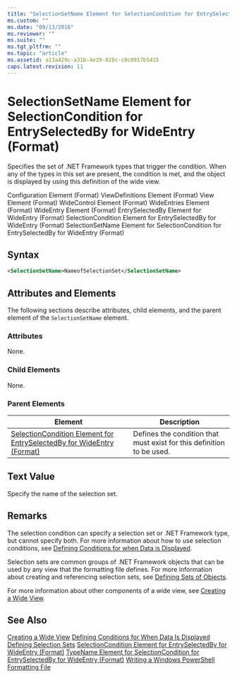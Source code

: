 ```yaml
---
title: "SelectionSetName Element for SelectionCondition for EntrySelectedBy for WideEntry (Format) | Microsoft Docs"
ms.custom: ""
ms.date: "09/13/2016"
ms.reviewer: ""
ms.suite: ""
ms.tgt_pltfrm: ""
ms.topic: "article"
ms.assetid: a13a429c-a31b-4e29-828c-c0c0917b5415
caps.latest.revision: 11
---
```

# SelectionSetName Element for SelectionCondition for EntrySelectedBy for WideEntry (Format)
Specifies the set of .NET Framework types that trigger the condition. When any of the types in this set are present, the condition is met, and the object is displayed by using this definition of the wide view.

 Configuration Element (Format)
ViewDefinitions Element (Format)
View Element (Format)
WideControl Element (Format)
WideEntries Element (Format)
WideEntry Element (Format)
EntrySelectedBy Element for WideEntry (Format)
SelectionCondition Element for EntrySelectedBy for WideEntry (Format)
SelectionSetName Element for SelectionCondition for EntrySelectedBy for WideEntry (Format)

## Syntax

```xml
<SelectionSetName>NameofSelectionSet</SelectionSetName>
```

## Attributes and Elements
 The following sections describe attributes, child elements, and the parent element of the `SelectionSetName` element.

### Attributes
 None.

### Child Elements
 None.

### Parent Elements

|Element|Description|
|-------------|-----------------|
|[SelectionCondition Element for EntrySelectedBy for WideEntry (Format)](./selectioncondition-element-for-entryselectedby-for-widecontrol-format.md)|Defines the condition that must exist for this definition to be used.|

## Text Value
 Specify the name of the selection set.

## Remarks
 The selection condition can specify a selection set or .NET Framework type, but cannot specify both. For more information about how to use selection conditions, see [Defining Conditions for when Data is Displayed](./defining-conditions-for-displaying-data.md).

 Selection sets are common groups of .NET Framework objects that can be used by any view that the formatting file defines. For more information about creating and referencing selection sets, see [Defining Sets of Objects](./defining-selection-sets.md).

 For more information about other components of a wide view, see [Creating a Wide View](./creating-a-wide-view.md).

## See Also
 [Creating a Wide View](./creating-a-wide-view.md)
 [Defining Conditions for When Data Is Displayed](./defining-conditions-for-displaying-data.md)
 [Defining Selection Sets](./defining-selection-sets.md)
 [SelectionCondition Element for EntrySelectedBy for WideEntry (Format)](./selectioncondition-element-for-entryselectedby-for-widecontrol-format.md)
 [TypeName Element for SelectionCondition for EntrySelectedBy for WideEntry (Format)](./typename-element-for-selectioncondition-for-entryselectedby-for-widecontrol-format.md)
 [Writing a Windows PowerShell Formatting File](./writing-a-windows-powershell-formatting-file.md)
